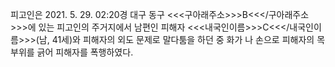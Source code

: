 피고인은 2021. 5. 29. 02:20경 대구 동구 <<<구아래주소>>>B<<</구아래주소>>>에 있는 피고인의 주거지에서 남편인 피해자 <<<내국인이름>>>C<<</내국인이름>>>(남, 41세)와 피해자의 외도 문제로 말다툼을 하던 중 화가 나 손으로 피해자의 목 부위를 긁어 피해자를 폭행하였다.